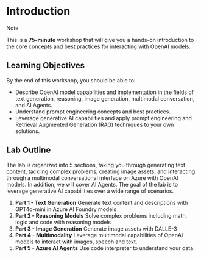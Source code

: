 # Introduction

> [!NOTE]
>This is a **75-minute** workshop that will give you a hands-on introduction to the core concepts and best practices for interacting with OpenAI models.

## Learning Objectives

By the end of this workshop, you should be able to:

 - Describe OpenAI model capabilities and implementation in the fields of text generation, reasoning, image generation, multimodal conversation, and AI Agents.
 - Understand prompt engineering concepts and best practices.
 - Leverage generative AI capabilities and apply prompt engineering and Retrieval Augmented Generation (RAG) techniques to your own solutions.

## Lab Outline

The lab is organized into 5 sections, taking you through generating text content, tackling complex problems, creating image assets, and interacting through a multimodal conversational interface on Azure with OpenAI models. In addition, we will cover AI Agents. The goal of the lab is to leverage generative AI capabilities over a wide range of scenarios.

1. **Part 1 - Text Generation** Generate text content and descriptions with GPT4o-mini in Azure AI Foundry models
2. **Part 2 - Reasoning Models** Solve complex problems including math, logic and code with reasoning models
3. **Part 3 - Image Generation** Generate image assets with DALLE-3
4. **Part 4 - Multimodality** Leverage multimodal capabilities of OpenAI models to interact with images, speech and text.
5. **Part 5 - Azure AI Agents** Use code interpreter to understand your data.
